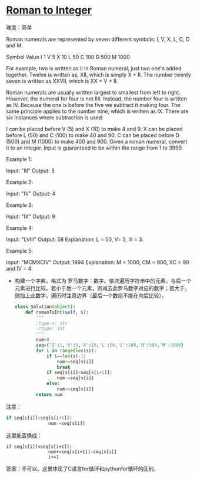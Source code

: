 # [Roman to Integer](https://leetcode-cn.com/problems/roman-to-integer/)

难度：简单

Roman numerals are represented by seven different symbols: I, V, X, L, C, D and M.



Symbol       Value
I             1
V             5
X             10
L             50
C             100
D             500
M             1000



For example, two is written as II in Roman numeral, just two one's added together. Twelve is written as, XII, which is simply X + II. The number twenty seven is written as XXVII, which is XX + V + II.



Roman numerals are usually written largest to smallest from left to right. However, the numeral for four is not IIII. Instead, the number four is written as IV. Because the one is before the five we subtract it making four. The same principle applies to the number nine, which is written as IX. There are six instances where subtraction is used:



I can be placed before V (5) and X (10) to make 4 and 9. 
X can be placed before L (50) and C (100) to make 40 and 90. 
C can be placed before D (500) and M (1000) to make 400 and 900.
Given a roman numeral, convert it to an integer. Input is guaranteed to be within the range from 1 to 3999.

Example 1:

Input: "III"
Output: 3

Example 2:

Input: "IV"
Output: 4

Example 3:

Input: "IX"
Output: 9

Example 4:

Input: "LVIII"
Output: 58
Explanation: L = 50, V= 5, III = 3.

Example 5:

Input: "MCMXCIV"
Output: 1994
Explanation: M = 1000, CM = 900, XC = 90 and IV = 4.

- 构建一个字典，格式为 罗马数字：数字。依次遍历字符串中的元素，与后一个元素进行比较，若小于后一个元素，则减去此罗马数字对应的数字；若大于，则加上此数字。遍历时注意边界（最后一个数组不能在向后比较）。

  ```python
  class Solution(object):
      def romanToInt(self, s):
          """
          :type s: str
          :rtype: int
          """
          num=0
          seq={'I':1,'V':5,'X':10,'L':50,'C':100,'D':500,'M':1000}
          for i in range(len(s)):
              if i==len(s)-1:
                  num+=seq[s[i]]
                  break
              if seq[s[i]]<seq[s[i+1]]:
                  num-=seq[s[i]]
              else:
                  num+=seq[s[i]]
          return num
  ```

  

注意：

```python
if seq[s[i]]<seq[s[i+1]]:
                num-=seq[s[i]]
```

这里能否换成：

```
if seq[s[i]]<seq[s[i+1]]:
                num+=seq[s[i+1]]-seq[s[i]]
                i+=1
```

答案：不可以。这里体现了C语言for循环和pythonfor循环的区别。